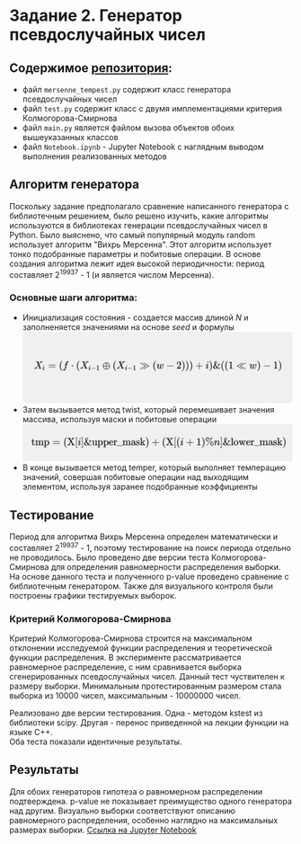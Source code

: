 # Задание 2. Генератор псевдослучайных чисел
## Содержимое [репозитория](https://github.com/Krylovv/system_modeling/edit/main/Task2/README.md):
- файл `mersenne_tempest.py` содержит класс генератора псевдослучайных чисел
- файл `test.py` содержит класс с двумя имплементациями критерия Колмогорова-Смирнова
- файл `main.py` является файлом вызова объектов обоих вышеуказанных классов
- файл `Notebook.ipynb` - Jupyter Notebook с наглядным выводом выполнения реализованных методов

## Алгоритм генератора
Поскольку задание предполагало сравнение написанного генератора с библиотечным решением, было решено
изучить, какие алгоритмы используются в библиотеках генерации псевдослучайных чисел в Python. Было
выяснено, что самый популярный модуль random использует алгоритм "Вихрь Мерсенна". Этот алгоритм 
использует тонко подобранные параметры и побитовые операции. В основе создания алгоритма лежит идея
высокой периодичности: период составляет 2<sup>19937</sup> - 1 (и является числом Мерсенна).

### Основные шаги алгоритма:
- Инициализация состояния - создается массив длиной *N* и заполненяется значениями на основе *seed* и формулы ![Screenshot 2025-01-19 at 21.12.33.png](resources%2FScreenshot%202025-01-19%20at%2021.12.33.png)
- Затем вызывается метод twist, который перемешивает значения массива, используя маски и побитовые операции![Screenshot 2025-01-19 at 21.15.34.png](resources%2FScreenshot%202025-01-19%20at%2021.15.34.png)
- В конце вызывается метод temper, который выполняет темперацию значений, совершая побитовые операции над выходящим элементом,
используя заранее подобранные коэффициенты

## Тестирование
Период для алгоритма Вихрь Мерсенна определен математически и составляет 2<sup>19937</sup> - 1, поэтому тестирование на поиск периода отдельно не проводилось.
Было проведено две версии теста Колмогорова-Смирнова для определения равномерности распределения выборки. На основе данного теста и полученного
p-value проведено сравнение с библиотечным генератором. Также для визуального контроля были построены графики тестируемых выборок.

### Критерий Колмогорова-Смирнова
Критерий Колмогорова-Смирнова строится на максимальном отклонении исследуемой функции распределения и теоретической функции распределения.
В эксперименте рассматривается равномерное распределение, с ним сравнивается выборка сгенерированных псевдослучайных чисел.
Данный тест чуствителен к размеру выборки. Минимальным протестированным размером стала выборка из 10000 чисел, максимальным - 10000000 чисел.

Реализовано две версии тестирования. Одна - методом kstest из библиотеки scipy. Другая - перенос приведенной на лекции функции на языке C++.  
Оба теста показали идентичные результаты.
## Результаты
Для обоих генераторов гипотеза о равномерном распределении подтверждена. p-value не показывает преимущество одного генератора над другим.
Визуально выборки соответствуют описанию равномерного распределения, особенно наглядно на максимальных размерах выборки.
[Ссылка на Jupyter Notebook](Notebook.ipynb)
